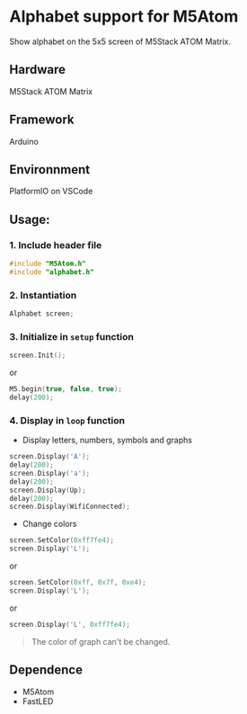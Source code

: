 # Alphabet support for M5Atom
Show alphabet on the 5x5 screen of M5Stack ATOM Matrix.

## Hardware
M5Stack ATOM Matrix

## Framework
Arduino

## Environnment
PlatformIO on VSCode

## Usage:
### 1. Include header file

```cpp
#include "M5Atom.h"
#include "alphabet.h"
```

### 2. Instantiation
```cpp
Alphabet screen;
```

### 3. Initialize in `setup` function
```cpp
screen.Init();
```
or
```cpp
M5.begin(true, false, true);
delay(200);
```

### 4. Display in `loop` function
- Display letters, numbers, symbols and graphs
```cpp
screen.Display('A');
delay(200);
screen.Display('a');
delay(200);
screen.Display(Up);
delay(200);
screen.Display(WifiConnected);
```
- Change colors
```cpp
screen.SetColor(0xff7fe4);
screen.Display('L');
```
or
```cpp
screen.SetColor(0xff, 0x7f, 0xe4);
screen.Display('L');
```
or
```cpp
screen.Display('L', 0xff7fe4);
```
> The color of graph can't be changed.

## Dependence
- M5Atom
- FastLED